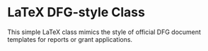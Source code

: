 # LaTeX DFG-style Class

This simple LaTeX class mimics the style of official DFG document templates for reports or grant applications.
